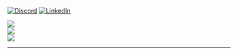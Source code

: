 
[![Discord](https://img.shields.io/badge/Discord-%237289DA.svg?logo=discord&logoColor=white)](https://discord.gg/Sakhul#2293) [![LinkedIn](https://img.shields.io/badge/LinkedIn-%230077B5.svg?logo=linkedin&logoColor=white)](https://linkedin.com/in/lucasoliveira-ti) 



![](https://github-readme-stats.vercel.app/api?username=Sakhul&theme=monokai&hide_border=false&include_all_commits=true&count_private=true)<br/>
![](https://github-readme-streak-stats.herokuapp.com/?user=Sakhul&theme=monokai&hide_border=false)<br/>
![](https://github-readme-stats.vercel.app/api/top-langs/?username=Sakhul&theme=monokai&hide_border=false&include_all_commits=true&count_private=true&layout=compact)

---


<!-- Proudly created with GPRM ( https://gprm.itsvg.in ) -->
